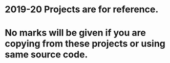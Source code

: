 # 2019-20 Projects are for reference.
# No marks will be given if you are copying from these projects or using same source code.
